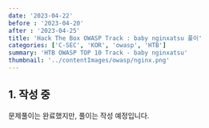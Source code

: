 ```yaml
---
date: '2023-04-22'
before : '2023-04-20'
after : '2023-04-25'
title: 'Hack The Box OWASP Track : baby nginxatsu 풀이'
categories: ['C-SEC', 'KOR', 'owasp', 'HTB']
summary: 'HTB OWASP TOP 10 Track - baby nginxatsu'
thumbnail: '../contentImages/owasp/nginx.png'
---
```


## 1. 작성 중

문제풀이는 완료했지만, 풀이는 작성 예정입니다.